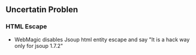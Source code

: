 ## Uncertatin Problen

### HTML Escape
- WebMagic disables Jsoup html entity escape and say "It is a hack way only for jsoup 1.7.2"

